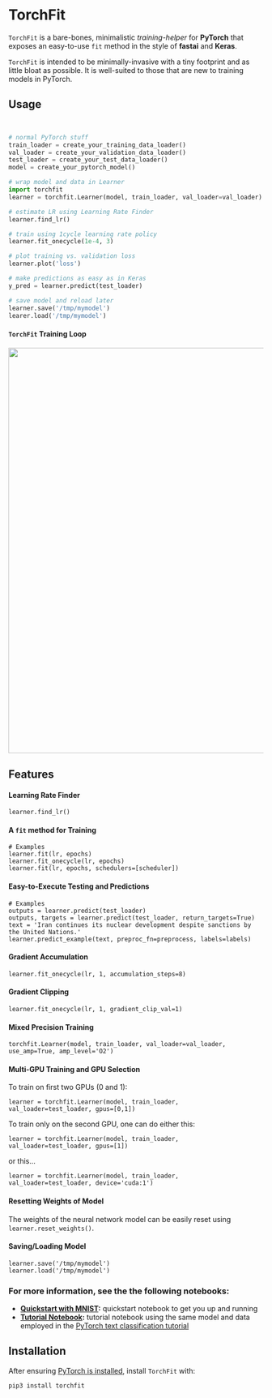 # TorchFit

`TorchFit` is a bare-bones, minimalistic *training-helper* for **PyTorch** that exposes an easy-to-use `fit` method in the style of **fastai** and **Keras**.  

`TorchFit` is intended to be minimally-invasive with a tiny footprint and as little bloat as possible. It is well-suited to those that are new to training models in PyTorch. 

## Usage

```python


# normal PyTorch stuff
train_loader = create_your_training_data_loader()
val_loader = create_your_validation_data_loader()
test_loader = create_your_test_data_loader()
model = create_your_pytorch_model()

# wrap model and data in Learner
import torchfit
learner = torchfit.Learner(model, train_loader, val_loader=val_loader)

# estimate LR using Learning Rate Finder
learner.find_lr()

# train using 1cycle learning rate policy
learner.fit_onecycle(1e-4, 3)

# plot training vs. validation loss
learner.plot('loss')

# make predictions as easy as in Keras
y_pred = learner.predict(test_loader)

# save model and reload later
learner.save('/tmp/mymodel')
learer.load('/tmp/mymodel')
```


#### `TorchFit` Training Loop
<img src="https://github.com/amaiya/torchfit/raw/develop/images/torchfit_progress.gif" width="800">


##  Features

#### Learning Rate Finder
```learner.find_lr()```


#### A `fit` method for Training
```
# Examples
learner.fit(lr, epochs)
learner.fit_onecycle(lr, epochs)
learner.fit(lr, epochs, schedulers=[scheduler])
```

#### Easy-to-Execute Testing and Predictions
```
# Examples
outputs = learner.predict(test_loader)
outputs, targets = learner.predict(test_loader, return_targets=True)
text = 'Iran continues its nuclear development despite sanctions by the United Nations.'
learner.predict_example(text, preproc_fn=preprocess, labels=labels)
```


#### Gradient Accumulation
```learner.fit_onecycle(lr, 1, accumulation_steps=8)```


#### Gradient Clipping
```learner.fit_onecycle(lr, 1, gradient_clip_val=1)```


#### Mixed Precision Training
```torchfit.Learner(model, train_loader, val_loader=val_loader, use_amp=True, amp_level='O2')```

#### Multi-GPU Training and GPU Selection

To train on first two GPUs (0 and 1):

```learner = torchfit.Learner(model, train_loader, val_loader=test_loader, gpus=[0,1])```

To train only on the second GPU, one can do either this:

```learner = torchfit.Learner(model, train_loader, val_loader=test_loader, gpus=[1])```

or this...

```learner = torchfit.Learner(model, train_loader, val_loader=test_loader, device='cuda:1')```


#### Resetting Weights of Model
The weights of the neural network model can be easily reset using `learner.reset_weights()`. 


#### Saving/Loading Model
```
learner.save('/tmp/mymodel')
learner.load('/tmp/mymodel')
```

### For more information, see the the following notebooks:
- **[Quickstart with MNIST](https://github.com/amaiya/torchfit/blob/master/examples/quickstart-mnist.ipynb):**  quickstart notebook to get you up and running
- **[Tutorial Notebook](https://github.com/amaiya/torchfit/blob/master/examples/tutorial.ipynb):**  tutorial notebook using the same model and data employed in the [PyTorch text classification tutorial](https://pytorch.org/tutorials/beginner/text_sentiment_ngrams_tutorial.html)


## Installation

After ensuring [PyTorch is installed](https://pytorch.org/get-started/locally/), install `TorchFit` with:

```
pip3 install torchfit

```

<!-- pip3 install pillow==6.2.2 torch==1.3.1+cu100 torchvision==0.4.2+cu100 -f https://download.pytorch.org/whl/torch_stable.html -->
